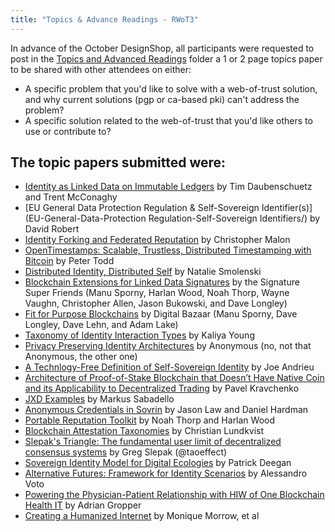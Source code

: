 ```yaml
---
title: "Topics & Advance Readings - RWoT3"
---
```


In advance of the October DesignShop, all participants were requested to post in the [Topics and Advanced Readings](topics-and-advance-readings) folder a 1 or 2 page topics paper to be shared with other attendees on either:
* A specific problem that you'd like to solve with a web-of-trust solution, and why current solutions (pgp or ca-based pki) can't address the problem?
*  A specific solution related to the web-of-trust that you'd like others to use or contribute to?

## The topic papers submitted were:

* [Identity as Linked Data on Immutable Ledgers](identity-as-linked-data-on-immutable-ledgers/) by Tim Daubenschuetz and Trent McConaghy 
* [EU General Data Protection Regulation & Self-Sovereign Identifier(s)](EU-General-Data-Protection Regulation-Self-Sovereign Identifiers/) by David Robert
* [Identity Forking and Federated Reputation](identity-forking-and-federated-reputation/) by Christopher Malon
* [OpenTimestamps: Scalable, Trustless, Distributed Timestamping with Bitcoin](opentimestamps/) by Peter Todd
* [Distributed Identity, Distributed Self](DistributedIdentityDistributedSelf/) by Natalie Smolenski
* [Blockchain Extensions for Linked Data Signatures](blockchain-extensions-for-linked-data-signatures/) by the Signature Super Friends (Manu Sporny, Harlan Wood, Noah Thorp, Wayne Vaughn, Christopher Allen, Jason Bukowski, and Dave Longley)
* [Fit for Purpose Blockchains](fit-for-purpose-blockchains/) by Digital Bazaar (Manu Sporny, Dave Longley, Dave Lehn, and Adam Lake)
* [Taxonomy of Identity Interaction Types](https://github.com/Identitywoman/Writing/blob/master/Taxonomy-of-Identity-Interaction-Types/) by Kaliya Young
* [Privacy Preserving Identity Architectures](privacy-preserving-identity-architectures/) by Anonymous (no, not that Anonymous, the other one)
* [A Technlogy-Free Definition of Self-Sovereign Identity](a-technology-free-definition-of-self-sovereign-identity.pdf) by Joe Andrieu
* [Architecture of Proof-of-Stake Blockchain that Doesn’t Have Native Coin and its Applicability to Decentralized Trading](Proof-of-stake-without-native-coin/) by Pavel Kravchenko
* [JXD Examples](JXD-Examples/) by Markus Sabadello
* [Anonymous Credentials in Sovrin](anonymous-credentials-in-sovrin/) by Jason Law and Daniel Hardman
* [Portable Reputation Toolkit](portable-reputation-toolkit/) by Noah Thorp and Harlan Wood
* [Blockchain Attestation Taxonomies](attestation-taxonomies/) by Christian Lundkvist
* [Slepak's Triangle: The fundamental user limit of decentralized consensus systems](Slepaks-Triangle.pdf) by Greg Slepak (@taoeffect)
* [Sovereign Identity Model for Digital Ecologies](Sovereign-Identity-Model-for-Digital-Ecologies/) by Patrick Deegan
* [Alternative Futures: Framework for Identity Scenarios](alternative-futures-frameworks/) by Alessandro Voto
* [Powering the Physician-Patient Relationship with HIW of One Blockchain Health IT](physician-patient-relationship.pdf) by Adrian Gropper
* [Creating a Humanized Internet](Creating-a-Humanized-Internet.pdf) by Monique Morrow, et al
